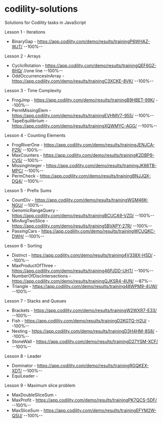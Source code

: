 # codility-solutions
Solutions for Codility tasks in JavaScript

Lesson 1 - Iterations
- BinaryGap - https://app.codility.com/demo/results/trainingP6WHAZ-WJT/ --100%--

Lesson 2 - Arrays
- CyclicRotation - https://app.codility.com/demo/results/trainingQEF6GZ-8HQ/ //one line --100%--
- OddOccurrencesInArray - https://app.codility.com/demo/results/trainingC3XCKE-8VK/ --100%--

Lesson 3 - Time Complexity
- FrogJmp - https://app.codility.com/demo/results/trainingB9HBET-99K/ --100%--
- PermMissingElem - https://app.codility.com/demo/results/trainingEVHMV7-955/ --100%--
- TapeEquilibrium - https://app.codility.com/demo/results/trainingXQWMYC-AGG/ --100%--

Lesson 4 - Counting Elements
- FrogRiverOne - https://app.codility.com/demo/results/trainingJENJCA-PZR/ --100%--
- MaxCounters - https://app.codility.com/demo/results/trainingK2DBP9-CVS/ --100%--
- MissingInteger - https://app.codility.com/demo/results/trainingJK66TB-MPC/ --100%--
- PermCheck - https://app.codility.com/demo/results/trainingBNJJQX-DQ4/ --100%--

Lesson 5 - Prefix Sums
- CountDiv - https://app.codility.com/demo/results/trainingWGM46K-NGU/ --100%--
- GenomicRangeQuery - https://app.codility.com/demo/results/trainingBCUCA9-VZD/ --100%--
- MinAvgTwoSlice - https://app.codility.com/demo/results/training5BVAPY-27R/ --100%--
- PassingCars - https://app.codility.com/demo/results/trainingWCUQKC-DWH/ --100%--

Lesson 6 - Sorting
- Distinct - https://app.codility.com/demo/results/training4V338X-HSD/ --100%--
- MaxProductOfThree - https://app.codility.com/demo/results/training46PJDD-UHT/ --100%--
- NumberOfDiscIntersections - https://app.codility.com/demo/results/trainingQJKSR4-4UN/ --87%--
- Triangle - https://app.codility.com/demo/results/training48WPM9-4UW/ --100%--

Lesson 7 - Stacks and Queues
- Brackets - https://app.codility.com/demo/results/trainingW2WXR7-E33/ --100%--
- Fish - https://app.codility.com/demo/results/trainingD2KGTQ-H2U/ --100%--
- Nesting - https://app.codility.com/demo/results/trainingD3H4HM-8S8/ --100%--
- StoneWall - https://app.codility.com/demo/results/trainingD27YSM-XCF/ --100%--

Lesson 8 - Leader
- Dominator - https://app.codility.com/demo/results/trainingRGQKEX-XDT/ --100%--
- EquiLeader - 

Lesson 9 - Maximum slice problem
- MaxDoubleSliceSum - 
- MaxProfit - https://app.codility.com/demo/results/trainingPK7QCS-5DF/ --100%--
- MaxSliceSum - https://app.codility.com/demo/results/trainingEFYM2W-QSU/ --100%--
